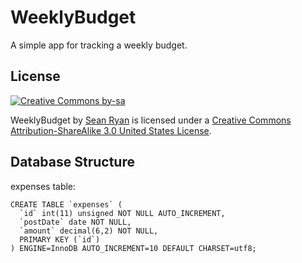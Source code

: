 WeeklyBudget
============

A simple app for tracking a weekly budget.

License
-------
[![Creative Commons by-sa](http://i.creativecommons.org/l/by-sa/3.0/us/88x31.png)](http://creativecommons.org/licenses/by-sa/3.0/us/deed.en_US)

WeeklyBudget by [Sean Ryan](http://designingsean.com) is licensed under a [Creative Commons Attribution-ShareAlike 3.0 United States License](http://creativecommons.org/licenses/by-sa/3.0/us/deed.en_US).

Database Structure
------------------
expenses table:

    CREATE TABLE `expenses` (
      `id` int(11) unsigned NOT NULL AUTO_INCREMENT,
      `postDate` date NOT NULL,
      `amount` decimal(6,2) NOT NULL,
      PRIMARY KEY (`id`)
    ) ENGINE=InnoDB AUTO_INCREMENT=10 DEFAULT CHARSET=utf8;

